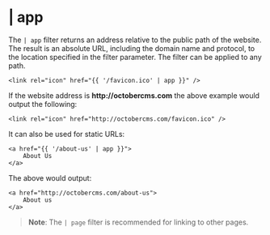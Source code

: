 # | app

The `| app` filter returns an address relative to the public path of the website. The result is an absolute URL, including the domain name and protocol, to the location specified in the filter parameter. The filter can be applied to any path.

```twig
<link rel="icon" href="{{ '/favicon.ico' | app }}" />
```

If the website address is __http://octobercms.com__ the above example would output the following:

```twig
<link rel="icon" href="http://octobercms.com/favicon.ico" />
```

It can also be used for static URLs:

```twig
<a href="{{ '/about-us' | app }}">
    About Us
</a>
```

The above would output:

```twig
<a href="http://octobercms.com/about-us">
    About us
</a>
```

> **Note**: The `| page` filter is recommended for linking to other pages.
